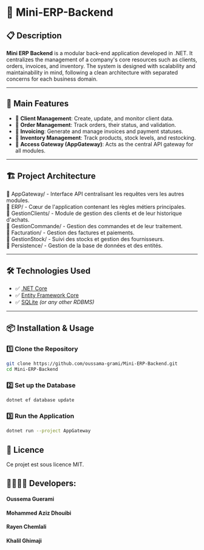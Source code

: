 # 🏢 Mini-ERP-Backend

## 📋 Description  
**Mini ERP Backend** is a modular back-end application developed in .NET. It centralizes the management of a company's core resources such as clients, orders, invoices, and inventory. The system is designed with scalability and maintainability in mind, following a clean architecture with separated concerns for each business domain.

---

## 🚀 Main Features

- 🔹 **Client Management**: Create, update, and monitor client data.
- 🔹 **Order Management**: Track orders, their status, and validation.
- 🔹 **Invoicing**: Generate and manage invoices and payment statuses.
- 🔹 **Inventory Management**: Track products, stock levels, and restocking.
- 🔹 **Access Gateway (AppGateway)**: Acts as the central API gateway for all modules.

---

## 🏗️ Project Architecture
📂 AppGateway/ - Interface API centralisant les requêtes vers les autres modules.  
📂 ERP/ - Cœur de l'application contenant les règles métiers principales.  
📂 GestionClients/ - Module de gestion des clients et de leur historique d'achats.  
📂 GestionCommande/ - Gestion des commandes et de leur traitement.  
📂 Facturation/ - Gestion des factures et paiements.  
📂 GestionStock/ - Suivi des stocks et gestion des fournisseurs.  
📂 Persistence/ - Gestion de la base de données et des entités.  


---

## 🛠️ Technologies Used

- ✅ [.NET Core](https://dotnet.microsoft.com/)
- ✅ [Entity Framework Core](https://learn.microsoft.com/en-us/ef/core/)
- ✅ [SQLite](https://www.sqlite.org/index.html) *(or any other RDBMS)*

---

## 📦 Installation & Usage

### 1️⃣ Clone the Repository
```bash
git clone https://github.com/oussama-grami/Mini-ERP-Backend.git
cd Mini-ERP-Backend
```

### 2️⃣ Set up the Database
```bash 
dotnet ef database update
```
### 3️⃣ Run the Application
```bash
dotnet run --project AppGateway
```
## 📜 Licence
Ce projet est sous licence MIT.

## 👨‍💻👩‍💻 Developers:
   #### Oussema Guerami
   #### Mohammed Aziz Dhouibi
   #### Rayen Chemlali
   #### Khalil Ghimaji
